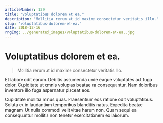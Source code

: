 ```yaml
---
articleNumber: 139
title: "Voluptatibus dolorem et ea."
description: "Mollitia rerum at id maxime consectetur veritatis illo."
slug: 'voluptatibus-dolorem-et-ea.'
date: 2018-12-16
rngImg: ../generated_images/voluptatibus-dolorem-et-ea..jpg
---
```


# Voluptatibus dolorem et ea.

> Mollitia rerum at id maxime consectetur veritatis illo.

Et labore odit earum. Debitis assumenda unde eaque voluptates aut fuga dolor. Cupiditate ut omnis voluptas beatae ea consequuntur. Nam doloribus inventore illo fuga aspernatur placeat eos.
 Cupiditate mollitia minus quas. Praesentium eos ratione odit voluptatibus. Soluta ex in laudantium temporibus blanditiis natus. Expedita beatae magnam. Ut nulla commodi velit vitae harum non. Quam sequi ea consequuntur mollitia non tenetur exercitationem ex laborum.
